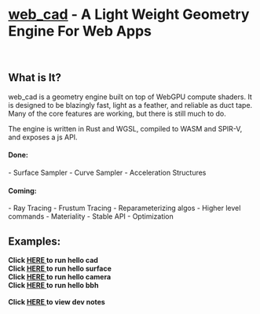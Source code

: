 <h1><b><u>web_cad</u></b> - A Light Weight Geometry Engine For Web Apps</h2>

<br>
<h2>What is It?</h2>
web_cad is a geometry engine built on top of WebGPU compute shaders. It is designed to be blazingly fast, light as a feather, and reliable as duct tape. Many of the core features are working, but there is still much to do.

The engine is written in Rust and WGSL, compiled to WASM and SPIR-V, and exposes a js API.

<h4>Done:</h4>
- Surface Sampler
- Curve Sampler
- Acceleration Structures
<h4>Coming:</h4>
- Ray Tracing
- Frustum Tracing
- Reparameterizing algos
- Higher level commands
- Materiality
- Stable API
- Optimization


<h2>Examples:</h2>
<h4 style="margin:0px; padding:0px;"> Click <a href="https://nicholasdrian.github.io/web_cad/examples/01_hello_cad/dist/index.html"> <u>HERE</u> </a> to run hello cad</h4>
<h4 style="margin:0px; padding:0px;"> Click <a href="https://nicholasdrian.github.io/web_cad/examples/02_hello_surface/dist/index.html"> <u>HERE</u> </a> to run hello surface</h4>
<h4 style="margin:0px; padding:0px;"> Click <a href="https://nicholasdrian.github.io/web_cad/examples/03_hello_camera/dist/index.html"> <u>HERE</u> </a> to run hello camera</h4>
<h4 style="margin:0px; padding:0px;"> Click <a href="https://nicholasdrian.github.io/web_cad/examples/04_hello_bbh/dist/index.html"> <u>HERE</u> </a> to run hello bbh</h4>

<br>

<h4 style="margin:0px; padding:0px;"> Click <a href="https://nicholasdrian.github.io/web_cad/docs/working_notes.md"> <u>HERE</u> </a> to view dev notes</h4>

